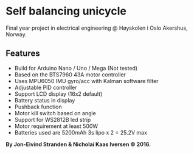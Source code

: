 # Self balancing unicycle
Final year project in electrical engineering @ Høyskolen i Oslo Akershus, Norway.

## Features

* Build for Arduino Nano / Uno / Mega (Not tested)
* Based on the BTS7960 43A motor controller
* Uses MPU6050 IMU gyro/acc with Kalman software filter
* Adjustable PID controller 
* Support LCD display (16x2 default)
* Battery status in display
* Pushback function
* Motor kill switch based on angle
* Support for WS2812B led strip
* Motor requirement at least 500W
* Batteries used are 5200mAh 3s lipo x 2 = 25.2V max

**By Jon-Eivind Stranden & Nicholai Kaas Iversen © 2016.**
